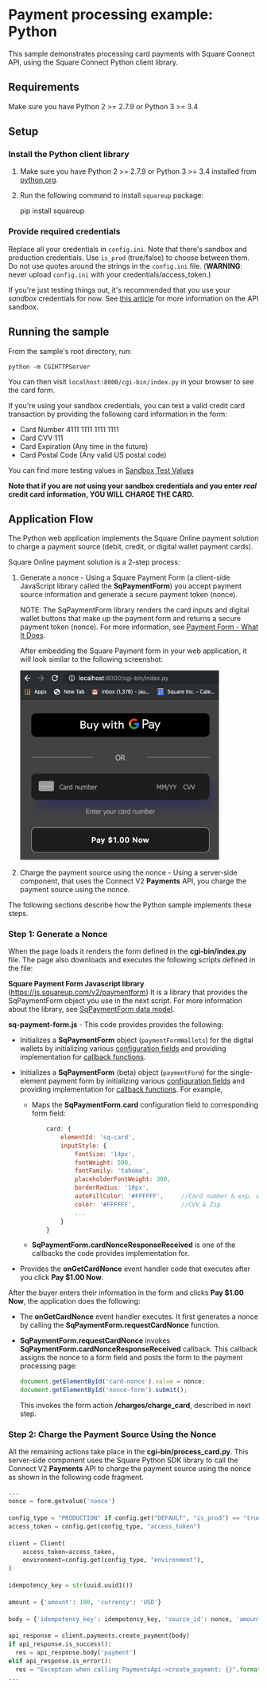 # Payment processing example: Python

This sample demonstrates processing card payments with Square Connect API, using the
Square Connect Python client library.

## Requirements

Make sure you have Python 2 >= 2.7.9 or Python 3 >= 3.4

## Setup

### Install the Python client library

1. Make sure you have Python 2 >= 2.7.9 or Python 3 >= 3.4 installed from [python.org](https://www.python.org/).

2. Run the following command to install `squareup` package:

    pip install squareup

### Provide required credentials

Replace all your credentials in `config.ini`. Note that there's sandbox and
production credentials. Use `is_prod` (true/false) to choose between them.
Do not use quotes around the strings in the `config.ini` file.
(**WARNING**: never upload `config.ini` with your credentials/access_token.)

If you're just testing things out, it's recommended that you use your _sandbox_
credentials for now. See
[this article](https://docs.connect.squareup.com/articles/using-sandbox/)
for more information on the API sandbox.


## Running the sample

From the sample's root directory, run:

    python -m CGIHTTPServer

You can then visit `localhost:8000/cgi-bin/index.py` in your browser to see the card form.

If you're using your sandbox credentials, you can test a valid credit card
transaction by providing the following card information in the form:

* Card Number 4111 1111 1111 1111
* Card CVV 111
* Card Expiration (Any time in the future)
* Card Postal Code (Any valid US postal code)

You can find more testing values in [Sandbox Test Values](https://developer.squareup.com/docs/testing/test-values)

**Note that if you are _not_ using your sandbox credentials and you enter _real_
credit card information, YOU WILL CHARGE THE CARD.**
## Application Flow

The Python web application implements the Square Online payment solution to charge a payment source (debit, credit, or digital wallet payment cards).

Square Online payment solution is a 2-step process:

1. Generate a nonce -  Using a Square Payment Form (a client-side JavaScript library
called the **SqPaymentForm**) you accept payment source information and generate a secure payment token (nonce).

    NOTE: The SqPaymentForm library renders the card inputs and digital wallet buttons that make up the payment form and returns a secure payment token (nonce). For more information, see [Payment Form - What It Does](https://developer.squareup.com/docs/payment-form/what-it-does).

    After embedding the Square Payment form in your web application, it will look similar to the following screenshot:

    <img src="./PaymentFormExamplePython.png" width="400"/>

2. Charge the payment source using the nonce - Using a server-side component, that uses the Connect V2
**Payments** API, you charge the payment source using the nonce.

The following sections describe how the Python sample implements these steps.

### Step 1: Generate a Nonce

When the page loads it renders the form defined in the **cgi-bin/index.py** file. The page also downloads and executes the following scripts defined in the file:

 **Square Payment Form Javascript library** (https://js.squareup.com/v2/paymentform) It is a library that provides the SqPaymentForm object you use in the next script. For more information about the library, see [SqPaymentForm data model](https://docs.connect.squareup.com/api/paymentform#navsection-paymentform).

**sq-payment-form.js** - This code provides provides the following:

* Initializes a **SqPaymentForm** object (`paymentFormWallets`) for the digital wallets by initializing various
[configuration fields](https://docs.connect.squareup.com/api/paymentform#paymentform-configurationfields) and providing implementation for [callback functions](https://docs.connect.squareup.com/api/paymentform#_callbackfunctions_detail).
* Initializes a **SqPaymentForm** (beta) object (`paymentForm`) for the single-element payment form by initializing various
[configuration fields](https://docs.connect.squareup.com/api/paymentform#paymentform-configurationfields) and providing implementation for [callback functions](https://docs.connect.squareup.com/api/paymentform#_callbackfunctions_detail). For example,

    * Maps the **SqPaymentForm.card** configuration field to corresponding form field:

        ```javascript
            card: {
                elementId: 'sq-card',
                inputStyle: {
                    fontSize: '14px',
                    fontWeight: 500,
                    fontFamily: 'tahoma',
                    placeholderFontWeight: 300,
                    borderRadius: '10px',
                    autoFillColor: '#FFFFFF',     //Card number & exp. date strings
                    color: '#FFFFFF',             //CVV & Zip
                    ...
                }
            }
        ```
    * **SqPaymentForm.cardNonceResponseReceived** is one of the callbacks the code provides implementation for.

* Provides the **onGetCardNonce** event handler code that executes after you click **Pay $1.00 Now**.

After the buyer enters their information in the form and clicks **Pay $1.00 Now**, the application does the following:

* The **onGetCardNonce** event handler executes. It first generates a nonce by calling the **SqPaymentForm.requestCardNonce** function.
* **SqPaymentForm.requestCardNonce** invokes **SqPaymentForm.cardNonceResponseReceived** callback. This callback  assigns the nonce to a form field and posts the form to the payment processing page:

    ```javascript
    document.getElementById('card-nonce').value = nonce;
    document.getElementById('nonce-form').submit();
    ```

    This invokes the form action **/charges/charge_card**, described in next step.

### Step 2: Charge the Payment Source Using the Nonce
All the remaining actions take place in the **cgi-bin/process_card.py**.  This server-side component uses the Square Python SDK library to call the Connect V2 **Payments** API to charge the payment source using the nonce as shown in the following code fragment.
```python
...
nonce = form.getvalue('nonce')

config_type = "PRODUCTION" if config.get("DEFAULT", "is_prod") == "true" else "SANDBOX"
access_token = config.get(config_type, "access_token")

client = Client(
    access_token=access_token,
    environment=config.get(config_type, "environment"),
)

idempotency_key = str(uuid.uuid1())

amount = {'amount': 100, 'currency': 'USD'}

body = {'idempotency_key': idempotency_key, 'source_id': nonce, 'amount_money': amount}

api_response = client.payments.create_payment(body)
if api_response.is_success():
  res = api_response.body['payment']
elif api_response.is_error():
  res = "Exception when calling PaymentsApi->create_payment: {}".format(api_response.errors)
...
```
